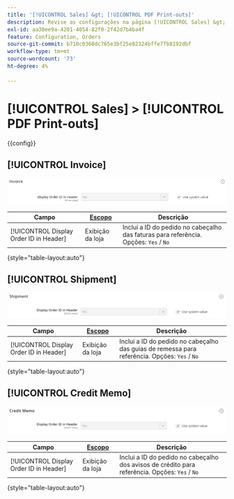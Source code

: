 ```yaml
---
title: '[!UICONTROL Sales] &gt; [!UICONTROL PDF Print-outs]'
description: Revise as configurações na página [!UICONTROL Sales] &gt; [!UICONTROL PDF Print-outs] do Administrador do Commerce.
exl-id: aa30ee9a-4201-4054-82f0-2f42d7b4ba4f
feature: Configuration, Orders
source-git-commit: b710c0368dc765e3bf25e82324bffe7fb8192dbf
workflow-type: tm+mt
source-wordcount: '73'
ht-degree: 4%

---
```


# [!UICONTROL Sales] > [!UICONTROL PDF Print-outs]

{{config}}

<!-- [Invoice](https://docs.magento.com/user-guide/marketing/sales-documents-ref-id.html) -->

## [!UICONTROL Invoice]

![Fatura](./assets/pdf-print-invoice.png)<!-- zoom -->

| Campo | [Escopo](../../getting-started/websites-stores-views.md#scope-settings) | Descrição |
|--- |--- |--- |
| [!UICONTROL Display Order ID in Header] | Exibição da loja | Inclui a ID do pedido no cabeçalho das faturas para referência. Opções: `Yes` / `No` |

{style="table-layout:auto"}

## [!UICONTROL Shipment]

![Remessa](./assets/pdf-print-shipment.png)<!-- zoom -->

| Campo | [Escopo](../../getting-started/websites-stores-views.md#scope-settings) | Descrição |
|--- |--- |--- |
| [!UICONTROL Display Order ID in Header] | Exibição da loja | Inclui a ID do pedido no cabeçalho das guias de remessa para referência. Opções: `Yes` / `No` |

{style="table-layout:auto"}

## [!UICONTROL Credit Memo]

![Memorando de Crédito](./assets/pdf-print-credit-memo.png)<!-- zoom -->

| Campo | [Escopo](../../getting-started/websites-stores-views.md#scope-settings) | Descrição |
|--- |--- |--- |
| [!UICONTROL Display Order ID in Header] | Exibição da loja | Inclui a ID do pedido no cabeçalho dos avisos de crédito para referência. Opções: `Yes` / `No` |

{style="table-layout:auto"}
